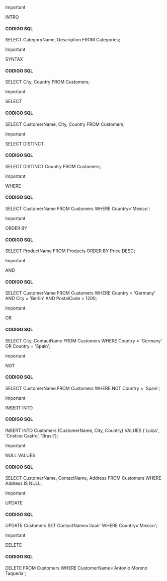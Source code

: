 > [!IMPORTANT]
> INTRO
#### CODIGO SQL
SELECT CategoryName, Description FROM Categories;

> [!IMPORTANT]
> SYNTAX
#### CODIGO SQL
SELECT City, Country FROM Customers;

> [!IMPORTANT]
> SELECT
#### CODIGO SQL
SELECT CustomerName, City, Country FROM Customers;

> [!IMPORTANT]
> SELECT DISTINCT
#### CODIGO SQL
SELECT DISTINCT Country FROM Customers;

> [!IMPORTANT]
> WHERE
#### CODIGO SQL
SELECT CustomerName FROM Customers
WHERE Country='Mexico';

> [!IMPORTANT]
> ORDER BY
#### CODIGO SQL
SELECT ProductName FROM Products
ORDER BY Price DESC;

> [!IMPORTANT]
> AND
#### CODIGO SQL
SELECT CustomerName FROM Customers
WHERE Country = 'Germany'
AND City = 'Berlin'
AND PostalCode > 1200;

> [!IMPORTANT]
> OR
#### CODIGO SQL
SELECT City, ContactName FROM Customers
WHERE Country = 'Germany' OR Country = 'Spain';

> [!IMPORTANT]
> NOT
#### CODIGO SQL
SELECT CustomerName FROM Customers
WHERE NOT Country = 'Spain';

> [!IMPORTANT]
> INSERT INTO
#### CODIGO SQL
INSERT INTO Customers (CustomerName, City, Country)
VALUES ('Luiza', 'Cristino Castro', 'Brasil');

> [!IMPORTANT]
> NULL VALUES
#### CODIGO SQL
SELECT CustomerName, ContactName, Address
FROM Customers
WHERE Address IS NULL;

> [!IMPORTANT]
> UPDATE
#### CODIGO SQL
UPDATE Customers
SET ContactName='Juan'
WHERE Country='Mexico';

> [!IMPORTANT]
> DELETE
#### CODIGO SQL
DELETE FROM Customers WHERE CustomerName='Antonio Moreno Taquería';
